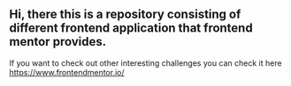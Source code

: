 ## Hi, there this is a repository consisting of different frontend application that frontend mentor provides.

If you want to check out other interesting challenges you can check it here https://www.frontendmentor.io/


